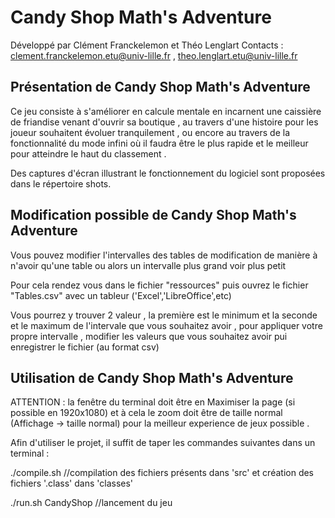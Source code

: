 # Candy Shop Math's Adventure

Développé par Clément Franckelemon et Théo Lenglart
Contacts : clement.franckelemon.etu@univ-lille.fr , theo.lenglart.etu@univ-lille.fr

## Présentation de Candy Shop Math's Adventure

Ce jeu consiste à s'améliorer en calcule mentale en incarnent une caissière de friandise venant d'ouvrir sa boutique
, au travers d'une histoire pour les joueur souhaitent évoluer tranquilement , ou encore au travers de la fonctionnalité
du mode infini où il faudra être le plus rapide et le meilleur pour atteindre le haut du classement .

Des captures d'écran illustrant le fonctionnement du logiciel sont proposées dans le répertoire shots.

## Modification possible de Candy Shop Math's Adventure

Vous pouvez modifier l'intervalles des tables de modification de manière à n'avoir qu'une table ou alors un intervalle plus grand voir plus petit

Pour cela rendez vous dans le fichier "ressources" puis ouvrez le fichier "Tables.csv" avec un tableur ('Excel','LibreOffice',etc)

Vous pourrez y trouver 2 valeur , la première est le minimum et la seconde et le maximum de l'intervale que vous souhaitez avoir , pour appliquer votre
propre intervalle , modifier les valeurs que vous souhaitez avoir pui enregistrer le fichier (au format csv)

## Utilisation de Candy Shop Math's Adventure

ATTENTION : la fenêtre du terminal doit être en Maximiser la page (si possible en 1920x1080) et à cela le zoom doit être de taille normal
(Affichage -> taille normal) pour la meilleur experience de jeux possible .

Afin d'utiliser le projet, il suffit de taper les commandes suivantes dans un terminal :

./compile.sh
//compilation des fichiers présents dans 'src' et création des fichiers '.class' dans 'classes'

./run.sh CandyShop
//lancement du jeu
